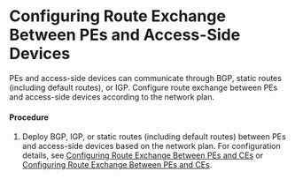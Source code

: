 Configuring Route Exchange Between PEs and Access-Side Devices
==============================================================

PEs and access-side devices can communicate through BGP, static routes (including default routes), or IGP. Configure route exchange between PEs and access-side devices according to the network plan.

#### Procedure

1. Deploy BGP, IGP, or static routes (including default routes) between PEs and access-side devices based on the network plan. For configuration details, see [Configuring Route Exchange Between PEs and CEs](dc_vrp_mpls-l3vpn-v4_cfg_0158.html) or [Configuring Route Exchange Between PEs and CEs](dc_vrp_mpls-l3vpn-v6_cfg_2061.html).